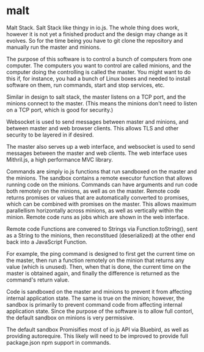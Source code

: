 # malt
Malt Stack. Salt Stack like thingy in io.js. The whole thing does work, however it is not yet a finished product and the design may change as it evolves. So for the time being you have to git clone the repository and manually run the master and minions.

The purpose of this software is to control a bunch of computers from one computer. The computers you want to control are called minions, and the computer doing the controlling is called the master. You might want to do this if, for instance, you had a bunch of Linux boxes and needed to install software on them, run commands, start and stop services, etc.

Similar in design to salt stack, the master listens on a TCP port, and the minions connect to the master. (This means the minions don't need to listen on a TCP port, which is good for security.)

Websocket is used to send messages between master and minions, and between master and web browser clients. This allows TLS and other security to be layered in if desired.

The master also serves up a web interface, and websocket is used to send messages between the master and web clients. The web interface uses Mithril.js, a high performance MVC library.

Commands are simply io.js functions that run sandboxed on the master and the minions. The sandbox contains a remote executor function that allows running code on the minions. Commands can have arguments and run code both remotely on the minions, as well as on the master. Remote code returns promises or values that are automatically converted to promises, which can be combined with promises on the master. This allows maximum parallellism horizontally across minions, as well as vertically within the minion. Remote code runs as jobs which are shown in the web interface.

Remote code Functions are convered to Strings via Function.toString(), sent as a String to the minions, then reconstitued (deserialized) at the other end back into a JavaScript Function.

For example, the ping command is designed to first get the current time on the master, then run a function remotely on the minion that returns any value (which is unused). Then, when that is done, the current time on the master is obtained again, and finally the difference is returned as the command's return value.

Code is sandboxed on the master and minions to prevent it from affecting internal application state. The same is true on the minion; however, the sandbox is primarily to prevent command code from affecting internal application state. Since the purpose of the software is to allow full contorl, the default sandbox on minions is very permissive. 

The default sandbox Promisifies most of io.js API via Bluebird, as well as providing autorequire. This likely will need to be improved to provide full package.json npm support in commands.

